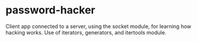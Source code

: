 # password-hacker
Client app connected to a server, using the socket module, for learning how hacking works. Use of iterators, generators, and itertools module.
